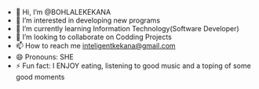 - 👋 Hi, I’m @BOHLALEKEKANA
- 👀 I’m interested in developing new programs
- 🌱 I’m currently learning Information Technology(Software Developer)
- 💞️ I’m looking to collaborate on Codding Projects
- 📫 How to reach me inteligentkekana@gmail.com
- 😄 Pronouns: SHE
- ⚡ Fun fact: I ENJOY eating, listening to good music and a toping of some good moments

<!---
BOHLALEKEKANA/BOHLALEKEKANA is a ✨ special ✨ repository because its `README.md` (this file) appears on your GitHub profile.
You can click the Preview link to take a look at your changes.
--->
